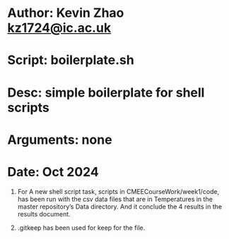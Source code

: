 # Author: Kevin Zhao kz1724@ic.ac.uk
# Script: boilerplate.sh
# Desc: simple boilerplate for shell scripts
# Arguments: none
# Date: Oct 2024

1. For A new shell script task, scripts in CMEECourseWork/week1/code, has been run with the csv data files that are in Temperatures in the master repository’s Data directory. And it conclude the 4 results in the results document.

2. .gitkeep has been used for keep for the file.